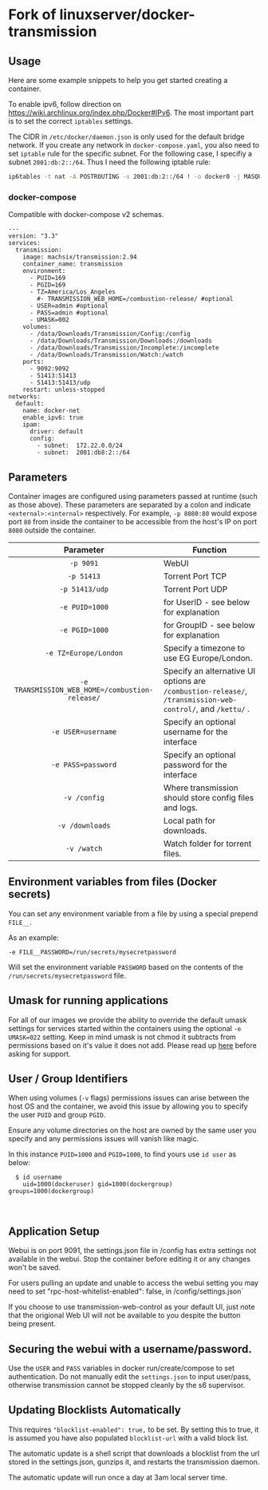# Fork of linuxserver/docker-transmission

## Usage

Here are some example snippets to help you get started creating a container.

To enable ipv6, follow direction on https://wiki.archlinux.org/index.php/Docker#IPv6. The most important part is to set the correct `iptables` settings.

The CIDR in `/etc/docker/daemon.json` is only used for the default bridge network. If you create any network in `docker-compose.yaml`, you also need to set `iptable` rule for the specific subnet. For the following case, I specifiy a subnet `2001:db:2::/64`. Thus I need the following iptable rule:

```bash
ip6tables -t nat -A POSTROUTING -s 2001:db:2::/64 ! -o docker0 -j MASQUERADE

```

### docker-compose

Compatible with docker-compose v2 schemas.

```
---
version: "3.3"
services:
  transmission:
    image: machsix/transmission:2.94
    container_name: transmission
    environment:
      - PUID=169
      - PGID=169
      - TZ=America/Los_Angeles
        #- TRANSMISSION_WEB_HOME=/combustion-release/ #optional
      - USER=admin #optional
      - PASS=admin #optional
      - UMASK=002
    volumes:
      - /data/Downloads/Transmission/Config:/config
      - /data/Downloads/Transmission/Downloads:/downloads
      - /data/Downloads/Transmission/Incomplete:/incomplete
      - /data/Downloads/Transmission/Watch:/watch
    ports:
      - 9092:9092
      - 51413:51413
      - 51413:51413/udp
    restart: unless-stopped
networks:
  default:
    name: docker-net
    enable_ipv6: true
    ipam:
      driver: default
      config:
        - subnet:  172.22.0.0/24
        - subnet:  2001:db8:2::/64
```

## Parameters

Container images are configured using parameters passed at runtime (such as those above). These parameters are separated by a colon and indicate `<external>:<internal>` respectively. For example, `-p 8080:80` would expose port `80` from inside the container to be accessible from the host's IP on port `8080` outside the container.

| Parameter | Function |
| :----: | --- |
| `-p 9091` | WebUI |
| `-p 51413` | Torrent Port TCP |
| `-p 51413/udp` | Torrent Port UDP |
| `-e PUID=1000` | for UserID - see below for explanation |
| `-e PGID=1000` | for GroupID - see below for explanation |
| `-e TZ=Europe/London` | Specify a timezone to use EG Europe/London. |
| `-e TRANSMISSION_WEB_HOME=/combustion-release/` | Specify an alternative UI options are `/combustion-release/`, `/transmission-web-control/`, and `/kettu/` . |
| `-e USER=username` | Specify an optional username for the interface |
| `-e PASS=password` | Specify an optional password for the interface |
| `-v /config` | Where transmission should store config files and logs. |
| `-v /downloads` | Local path for downloads. |
| `-v /watch` | Watch folder for torrent files. |

## Environment variables from files (Docker secrets)

You can set any environment variable from a file by using a special prepend `FILE__`.

As an example:

```
-e FILE__PASSWORD=/run/secrets/mysecretpassword
```

Will set the environment variable `PASSWORD` based on the contents of the `/run/secrets/mysecretpassword` file.

## Umask for running applications

For all of our images we provide the ability to override the default umask settings for services started within the containers using the optional `-e UMASK=022` setting.
Keep in mind umask is not chmod it subtracts from permissions based on it's value it does not add. Please read up [here](https://en.wikipedia.org/wiki/Umask) before asking for support.

## User / Group Identifiers

When using volumes (`-v` flags) permissions issues can arise between the host OS and the container, we avoid this issue by allowing you to specify the user `PUID` and group `PGID`.

Ensure any volume directories on the host are owned by the same user you specify and any permissions issues will vanish like magic.

In this instance `PUID=1000` and `PGID=1000`, to find yours use `id user` as below:

```
  $ id username
    uid=1000(dockeruser) gid=1000(dockergroup) groups=1000(dockergroup)
```


&nbsp;
## Application Setup

Webui is on port 9091, the settings.json file in /config has extra settings not available in the webui. Stop the container before editing it or any changes won't be saved.

For users pulling an update and unable to access the webui setting you may need to set "rpc-host-whitelist-enabled": false, in /config/settings.json`

If you choose to use transmission-web-control as your default UI, just note that the origional Web UI will not be available to you despite the button being present.

## Securing the webui with a username/password.

Use the `USER` and `PASS` variables in docker run/create/compose to set authentication. Do not manually edit the `settings.json` to input user/pass, otherwise transmission cannot be stopped cleanly by the s6 supervisor.

## Updating Blocklists Automatically

This requires `"blocklist-enabled": true,` to be set. By setting this to true, it is assumed you have also populated `blocklist-url` with a valid block list.

The automatic update is a shell script that downloads a blocklist from the url stored in the settings.json, gunzips it, and restarts the transmission daemon.

The automatic update will run once a day at 3am local server time.


